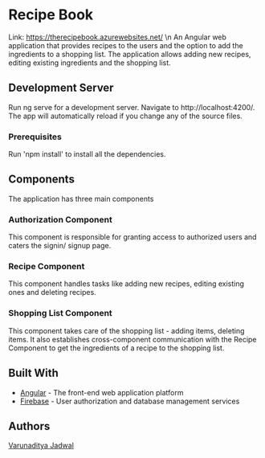 # Recipe Book
Link: https://therecipebook.azurewebsites.net/ \n
An Angular web application that provides recipes to the users and the option 
to add the ingredients to a shopping list. The application allows adding new recipes, 
editing existing ingredients and the shopping list.

## Development Server
Run ng serve for a development server. Navigate to http://localhost:4200/. The app will automatically reload if you change any of the source files.

### Prerequisites

Run 'npm install' to install all the dependencies.

## Components
The application has three main components

### Authorization Component
This component is responsible for granting access to authorized users and caters the signin/ signup page.

### Recipe Component
This component handles tasks like adding new recipes, editing existing ones and deleting recipes.

### Shopping List Component
This component takes care of the shopping list - adding items, deleting items. It also establishes cross-component communication
with the Recipe Component to get the ingredients of a recipe to the shopping list.

## Built With
* [Angular](https://angular.io/)  - The front-end web application platform
* [Firebase](https://firebase.google.com) - User authorization and database management services

## Authors
[Varunaditya Jadwal](https://github.com/Varunaditya/) 

